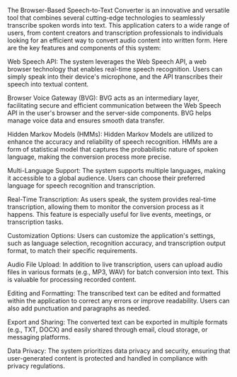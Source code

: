 The Browser-Based Speech-to-Text Converter is an innovative and versatile tool that combines several cutting-edge technologies to seamlessly transcribe spoken words into text. This application caters to a wide range of users, from content creators and transcription professionals to individuals looking for an efficient way to convert audio content into written form. Here are the key features and components of this system:

Web Speech API: The system leverages the Web Speech API, a web browser technology that enables real-time speech recognition. Users can simply speak into their device's microphone, and the API transcribes their speech into textual content.

Browser Voice Gateway (BVG): BVG acts as an intermediary layer, facilitating secure and efficient communication between the Web Speech API in the user's browser and the server-side components. BVG helps manage voice data and ensures smooth data transfer.

Hidden Markov Models (HMMs): Hidden Markov Models are utilized to enhance the accuracy and reliability of speech recognition. HMMs are a form of statistical model that captures the probabilistic nature of spoken language, making the conversion process more precise.

Multi-Language Support: The system supports multiple languages, making it accessible to a global audience. Users can choose their preferred language for speech recognition and transcription.

Real-Time Transcription: As users speak, the system provides real-time transcription, allowing them to monitor the conversion process as it happens. This feature is especially useful for live events, meetings, or transcription tasks.

Customization Options: Users can customize the application's settings, such as language selection, recognition accuracy, and transcription output format, to match their specific requirements.

Audio File Upload: In addition to live transcription, users can upload audio files in various formats (e.g., MP3, WAV) for batch conversion into text. This is valuable for processing recorded content.

Editing and Formatting: The transcribed text can be edited and formatted within the application to correct any errors or improve readability. Users can also add punctuation and paragraphs as needed.

Export and Sharing: The converted text can be exported in multiple formats (e.g., TXT, DOCX) and easily shared through email, cloud storage, or messaging platforms.

Data Privacy: The system prioritizes data privacy and security, ensuring that user-generated content is protected and handled in compliance with privacy regulations.
